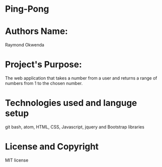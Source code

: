 # Ping-Pong
# Authors Name:
Raymond Okwenda
# Project's Purpose:
The web application that takes a number from a user and returns a range of numbers from 1 to the chosen number.
# Technologies used and languge setup
git bash, atom, HTML, CSS, Javascript, jquery and Bootstrap libraries
# License and Copyright
MIT license
